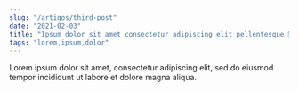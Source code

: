 ```yaml
---
slug: "/artigos/third-post"
date: "2021-02-03"
title: "Ipsum dolor sit amet consectetur adipiscing elit pellentesque 🍅"
tags: "lorem,ipsum,dolor"
---
```


Lorem ipsum dolor sit amet, consectetur adipiscing elit, sed do eiusmod tempor incididunt ut labore et dolore magna aliqua.
